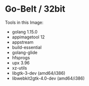 # Go-Belt / 32bit

Tools in this Image:

* golang 1.15.0
* appimagetool 12
* appstream
* build-essential
* golang-glide
* hfsprogs
* upx 3.96
* xz-utils
* libgtk-3-dev (amd64/i386)
* libwebkit2gtk-4.0-dev (amd64/i386)
